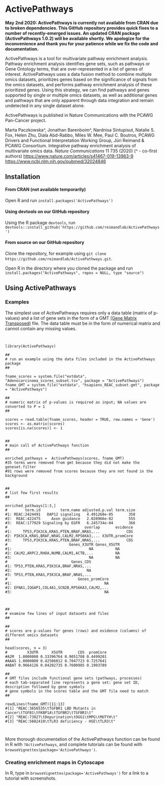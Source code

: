 # ActivePathways

**May 2nd 2020: ActivePathways is currently not available from CRAN due to broken dependencies. This GitHub repository provides quick fixes to a number of recently-emerged issues. An updated CRAN package (ActivePathways 1.0.2) will be available shortly. We apologize for the inconvenience and thank you for your patience while we fix the code and documentation.**

ActivePathways is a tool for multivariate pathway enrichment analysis. Pathway enrichment analysis identifies gene sets, such as pathways or Gene Ontology terms, that are over-represented in a list of genes of interest. ActivePathways uses a data fusion method to combine multiple omics datasets, prioritizes genes based on the significance of signals from the omics datasets, and performs pathway enrichment analysis of these prioritized genes. Using this strategy, we can find pathways and genes supported by single or multiple omics datasets, as well as additional genes and pathways that are only apparent through data integration and remain undetected in any single dataset alone. 

ActivePathways is published in Nature Communications with the PCAWG Pan-Cancer project. 

Marta Paczkowska^, Jonathan Barenboim^, Nardnisa Sintupisut, Natalie S. Fox, Helen Zhu, Diala Abd-Rabbo, Miles W. Mee, Paul C. Boutros, PCAWG Drivers and Functional Interpretation Working Group, Jüri Reimand & PCAWG Consortium. Integrative pathway enrichment analysis of multivariate omics data. *Nature Communications* 11 735 (2020) (^ - co-first authors)
https://www.nature.com/articles/s41467-019-13983-9
https://www.ncbi.nlm.nih.gov/pubmed/32024846 

## Installation

#### From CRAN (not available temporarily)
Open R and run `install.packages('ActivePathways')`

#### Using devtools on our GitHub repository
Using the R package `devtools`, run
`devtools::install_github('https://github.com/reimandlab/ActivePathways')`

#### From source on our GitHub repository
Clone the repository, for example using `git clone https://github.com/reimandlab/ActivePathways.git`. 

Open R in the directory where you cloned the package and run `install.packages("ActivePathways", repos = NULL, type "source")`



## Using ActivePathways

### Examples
The simplest use of ActivePathways requires only a data table (matrix of p-values) and a list of gene sets in the form of a GMT [(Gene Matrix Transposed)](https://software.broadinstitute.org/cancer/software/gsea/wiki/index.php/Data_formats#GMT:_Gene_Matrix_Transposed_file_format_.28.2A.gmt.29) file. The data table must be in the form of numerical matrix and cannot contain any missing values.
```


library(ActivePathways)

##
# run an example using the data files included in the ActivePathways package
##

fname_scores = system.file("extdata", "Adenocarcinoma_scores_subset.tsv", package = "ActivePathways")
fname_GMT = system.file("extdata", "hsapiens_REAC_subset.gmt", package = "ActivePathways")

##
# numeric matrix of p-values is required as input; NA values are converted to P = 1
##

scores = read.table(fname_scores, header = TRUE, row.names = 'Gene')
scores <- as.matrix(scores)
scores[is.na(scores)] <- 1


##
# main call of ActivePathways function
##

enriched_pathways =  ActivePathways(scores, fname_GMT) 
#35 terms were removed from gmt because they did not make the geneset.filter
#91 rows were removed from scores because they are not found in the background


##
# list few first results
##

enriched_pathways[1:3,]
#        term.id         term.name adjusted.p.val term.size
#1: REAC:2424491   DAP12 signaling   4.491268e-05       358
#2:  REAC:422475     Axon guidance   2.028966e-02       555
#3:  REAC:177929 Signaling by EGFR   6.245734e-04       366
#                                   overlap       evidence
#1:     TP53,PIK3CA,KRAS,PTEN,BRAF,NRAS,...            CDS
#2: PIK3CA,KRAS,BRAF,NRAS,CALM2,RPS6KA3,... X3UTR,promCore
#3:     TP53,PIK3CA,KRAS,PTEN,BRAF,NRAS,...            CDS
#                            Genes_X3UTR Genes_X5UTR
#1:                                   NA          NA
#2: CALM2,ARPC2,RHOA,NUMB,CALM1,ACTB,...          NA
#3:                                   NA          NA
#                             Genes_CDS
#1: TP53,PTEN,KRAS,PIK3CA,BRAF,NRAS,...
#2:                                  NA
#3: TP53,PTEN,KRAS,PIK3CA,BRAF,NRAS,...
#                                Genes_promCore
#1:                                          NA
#2: EFNA1,IQGAP1,COL4A1,SCN2B,RPS6KA3,CALM2,...
#3:                                          NA



## 
# examine few lines of input datasets and files
##

##
# scores are p-values for genes (rows) and evidence (columns) of different omics datasets
##

head(scores, n = 3)
#         X3UTR      X5UTR       CDS  promCore
#A2M  1.0000000 0.33396764 0.9051708 0.4499201
#AAAS 1.0000000 0.42506012 0.7047723 0.7257641
#ABAT 0.9664126 0.04202735 0.7600985 0.1903789

##
# GMT files include functional gene sets (pathways, processes)
# each tab-separated line represents a gene set: gene set ID, description followed by gene symbols
# gene symbols in the scores table and the GMT file need to match
##

readLines(fname_GMT)[11:13]
#[1] "REAC:3656535\tTGFBR1 LBD Mutants in Cancer\tTGFB1\tFKBP1A\tTGFBR2\tTGFBR1\t"
#[2] "REAC:73927\tDepurination\tOGG1\tMPG\tMUTYH\t"
#[3] "REAC:5602410\tTLR3 deficiency - HSE\tTLR3\t" 



```

More thorough documentation of the ActivePathways function can be found in R with `?ActivePathways`, and complete tutorials can be found with `browseVignettes(package='ActivePathways')`.

### Creating enrichment maps in Cytoscape

In R, type in `browseVignettes(package='ActivePathways')` for a link to a tutorial with screenshots. 



